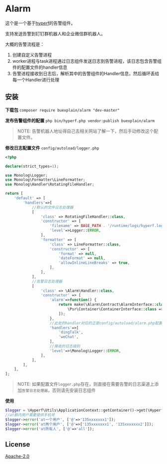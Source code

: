 # Alarm
这个是一个基于[hyperf](https://github.com/hyperf/hyperf "hyperf")的告警组件。

支持发送告警到钉钉群机器人和企业微信群机器人。

大概的告警流程是：
1. 创建自定义告警进程
2. worker进程与task进程通过日志组件发送日志到告警进程，该日志包含告警组件的配置文件的handler信息
3. 告警进程接收到日志后，解析其中的告警组件的Handler信息，然后循环丢给每一个Handler进行处理

## 安装

**下载包** `composer require buexplain/alarm "dev-master"`

**发布告警组件的配置** `php bin/hyperf.php vendor:publish buexplain/alarm`
> NOTE: 告警机器人地址得自己去相关网站了解一下，然后手动修改这个配置文件。

**修改日志配置文件** `config/autoload/logger.php`
```php
<?php

declare(strict_types=1);

use Monolog\Logger;
use Monolog\Formatter\LineFormatter;
use Monolog\Handler\RotatingFileHandler;

return [
    'default' => [
        'handlers'=>[
            //默认的文件日志处理器
            [
                'class' => RotatingFileHandler::class,
                'constructor' => [
                    'filename' => BASE_PATH . '/runtime/logs/hyperf.log',
                    'level'=>Logger::ERROR,
                ],
                'formatter' => [
                    'class' => LineFormatter::class,
                    'constructor' => [
                        'format' => null,
                        'dateFormat' => null,
                        'allowInlineLineBreaks' => true,
                    ],
                ],
            ],
            //告警日志处理器
            [
                'class' => \Alarm\Handler::class,
                'constructor' => [
                    'alarm'=>function() {
                        return make(\Alarm\Contract\AlarmInterface::class, [
                            \Psr\Container\ContainerInterface::class => \Hyperf\Utils\ApplicationContext::getContainer()
                        ]);
                    },
                    //此处的handler对应的正是config/autoload/alarm.php配置的key值
                    'handlers'=>[
                        'dingTalk',
                        'weChat',
                    ],
                    //接收的日志级别
                    'level'=>\Monolog\Logger::ERROR,
                ],
            ],
        ],
    ],
];
```
> NOTE: 如果配置文件`logger.php`存在，则直接在需要告警的日志渠道上添加`告警日志处理器`，否则请先安装日志组件 

**使用**
```php
$logger = \Hyperf\Utils\ApplicationContext::getContainer()->get(\Hyperf\Logger\LoggerFactory::class);
//at群内用户需要提供手机号
$logger->error('at一个用户', ['@'=>'135xxxxxxx1']);
$logger->error('at两个用户', ['@'=>['135xxxxxxx1', '135xxxxxxx2']]);
$logger->error('at所有人', ['@'=>'all']);
```

## License
[Apache-2.0](http://www.apache.org/licenses/LICENSE-2.0.html)

